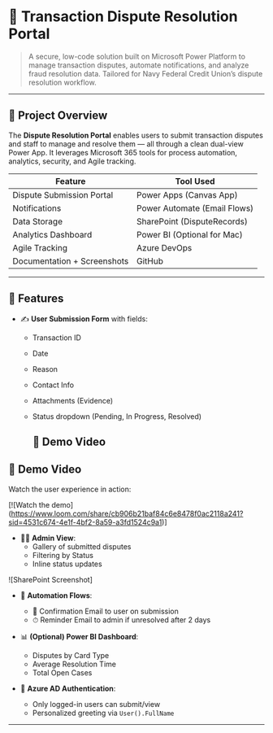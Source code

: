 # 🔐 Transaction Dispute Resolution Portal

> A secure, low-code solution built on Microsoft Power Platform to manage transaction disputes, automate notifications, and analyze fraud resolution data. Tailored for Navy Federal Credit Union’s dispute resolution workflow.

---

## 🎯 Project Overview

The **Dispute Resolution Portal** enables users to submit transaction disputes and staff to manage and resolve them — all through a clean dual-view Power App. It leverages Microsoft 365 tools for process automation, analytics, security, and Agile tracking.

| Feature                      | Tool Used                     |
|-----------------------------|-------------------------------|
| Dispute Submission Portal   | Power Apps (Canvas App)       |
| Notifications               | Power Automate (Email Flows)  |
| Data Storage                | SharePoint (DisputeRecords)   |
| Analytics Dashboard         | Power BI (Optional for Mac)   |
| Agile Tracking              | Azure DevOps                  |
| Documentation + Screenshots| GitHub                        |

---

## 🚀 Features

- ✍️ **User Submission Form** with fields:
  - Transaction ID
  - Date
  - Reason
  - Contact Info
  - Attachments (Evidence)
  - Status dropdown (Pending, In Progress, Resolved)

    ## 🎥 Demo Video
## 🎥 Demo Video

Watch the user experience in action:

[![Watch the demo] (https://www.loom.com/share/cb906b21baf84c6e8478f0ac2118a241?sid=4531c674-4e1f-4bf2-8a59-a3fd1524c9a1)]



- 👨‍💼 **Admin View**:
  - Gallery of submitted disputes
  - Filtering by Status
  - Inline status updates
    
![SharePoint Screenshot]

- 🔁 **Automation Flows**:
  - 📩 Confirmation Email to user on submission
  - ⏱ Reminder Email to admin if unresolved after 2 days

- 📊 **(Optional) Power BI Dashboard**:
  - Disputes by Card Type
  - Average Resolution Time
  - Total Open Cases

- 🔐 **Azure AD Authentication**:
  - Only logged-in users can submit/view
  - Personalized greeting via `User().FullName`

---

